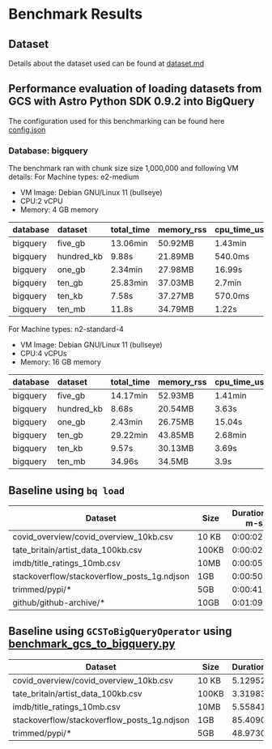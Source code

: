 # Benchmark Results

## Dataset
Details about the dataset used can be found at [dataset.md](datasets.md)

## Performance evaluation of loading datasets from GCS with Astro Python SDK 0.9.2 into BigQuery
The configuration used for this benchmarking can be found here [config.json](config.json)

### Database: bigquery
The benchmark ran with chunk size size 1,000,000 and following VM details:
For Machine types: e2-medium
- VM Image: Debian GNU/Linux 11 (bullseye)
- CPU:2 vCPU
- Memory: 4 GB memory

| database   | dataset    | total_time   | memory_rss   | cpu_time_user   | cpu_time_system   | memory_pss   | memory_shared   |
|:-----------|:-----------|:-------------|:-------------|:----------------|:------------------|:-------------|:----------------|
| bigquery   | five_gb    | 13.06min     | 50.92MB      | 1.43min         | 9.06s             | 61.54MB      | 12.24MB         |
| bigquery   | hundred_kb | 9.88s        | 21.89MB      | 540.0ms         | 50.0ms            | 16.96MB      | 12.31MB         |
| bigquery   | one_gb     | 2.34min      | 27.98MB      | 16.99s          | 1.82s             | 28.93MB      | 10.83MB         |
| bigquery   | ten_gb     | 25.83min     | 37.03MB      | 2.7min          | 17.68s            | 75.59MB      | 11.09MB         |
| bigquery   | ten_kb     | 7.58s        | 37.27MB      | 570.0ms         | 60.0ms            | 29.67MB      | 15.59MB         |
| bigquery   | ten_mb     | 11.8s        | 34.79MB      | 1.22s           | 280.0ms           | 35.92MB      | 11.27MB         |

For Machine types: n2-standard-4
- VM Image: Debian GNU/Linux 11 (bullseye)
- CPU:4 vCPUs
- Memory: 16 GB memory

| database   | dataset    | total_time   | memory_rss   | cpu_time_user   | cpu_time_system   | memory_pss   | memory_shared   |
|:-----------|:-----------|:-------------|:-------------|:----------------|:------------------|:-------------|:----------------|
| bigquery   | five_gb    | 14.17min     | 52.93MB      | 1.41min         | 6.94s             | 64.24MB      | 11.52MB         |
| bigquery   | hundred_kb | 8.68s        | 20.54MB      | 3.63s           | 250.0ms           | 13.8MB       | 10.03MB         |
| bigquery   | one_gb     | 2.43min      | 26.75MB      | 15.04s          | 1.5s              | 27.28MB      | 11.55MB         |
| bigquery   | ten_gb     | 29.22min     | 43.85MB      | 2.68min         | 13.29s            | 82.42MB      | 11.23MB         |
| bigquery   | ten_kb     | 9.57s        | 30.13MB      | 3.69s           | 220.0ms           | 24.97MB      | 15.76MB         |
| bigquery   | ten_mb     | 34.96s       | 34.5MB       | 3.9s            | 410.0ms           | 35.58MB      | 11.55MB         |

## Baseline using `bq load`
|Dataset                                    |Size |Duration(h-m-s)|
|-------------------------------------------|-----|---------------|
|covid_overview/covid_overview_10kb.csv     |10 KB|0:00:02        |
|tate_britain/artist_data_100kb.csv         |100KB|0:00:02        |
|imdb/title_ratings_10mb.csv                |10MB |0:00:05        |
|stackoverflow/stackoverflow_posts_1g.ndjson|1GB  |0:00:50        |
|trimmed/pypi/*                             |5GB  |0:00:41        |
|github/github-archive/*                    |10GB |0:01:09        |

## Baseline using `GCSToBigQueryOperator` using [benchmark_gcs_to_bigquery.py](tests/benchmark/dags/benchmark_gcs_to_big_query.py)
|Dataset                                    |Size | Duration(seconds)  |
|-------------------------------------------|-----|--------------------|
|covid_overview/covid_overview_10kb.csv     |10 KB| 5.129522           |
|tate_britain/artist_data_100kb.csv         |100KB| 3.319834           |
|imdb/title_ratings_10mb.csv                |10MB | 5.558414           |
|stackoverflow/stackoverflow_posts_1g.ndjson|1GB  | 85.409014          |
|trimmed/pypi/*                             |5GB  | 48.973093          |
